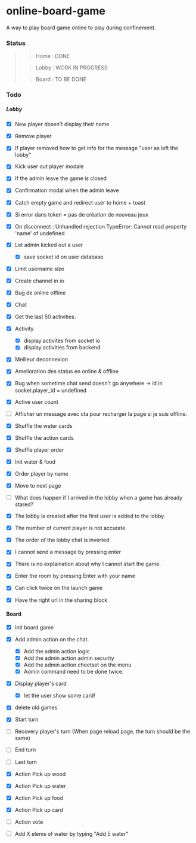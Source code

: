 # online-board-game
A way to play board game online to play during confinement.

### Status
> >Home : DONE
>
> >Lobby : WORK IN PROGRESS
>
> >Board : TO BE DONE

### Todo

##### Lobby
- [x] New player dosen't display their name
- [x] Remove player
- [x] If player removed how to get info for the message "user as left the lobby"
- [x] Kick user out player modale
- [x] If the admin leave the game is closed
- [x] Confirmation modal when the admin leave
- [x] Catch empty game and redirect user to home + toast
- [x] Si error dans token = pas de création de nouveau jeux
- [x] On disconnect : Unhandled rejection TypeError: Cannot read property 'name' of undefined
- [x] Let admin kicked out a user
	- [x] save socket id on user database
- [x] Limit username size
- [x] Create channel in io
- [x] Bug de online offline
- [x] Chat
- [x] Get the last 50 activities.
- [x] Activity
	- [x] display activites from socket io
	- [x] display activities from backend
- [x] Meilleur deconnexion
- [x] Amelioration des status en online & offline
- [x] Bug when sometime chat send doesn't go anywhere -> id in socket.player_id = undefined
- [x] Active user count
- [ ] Afficher un message avec cta pour recharger la page si je suis offline.

- [x] Shuffle the water cards
- [x] Shuffle the action cards
- [x] Shuffle player order
- [x] Init water & food
- [x] Order player by name
- [x] Move to next page

- [ ] What does happen if I arrived in the lobby when a game has already stared?
- [x] The lobby is created after the first user is added to the lobby.
- [x] The number of current player is not accurate
- [x] The order of the lobby chat is inverted
- [x] I cannot send a message by pressing enter
- [x] There is no explaination about why I cannot start the game.
- [x] Enter the room by pressing Enter with your name
- [x] Can click twice on the launch game
- [x] Have the right url in the sharing block

#### Board

- [x] Init board game
- [x] Add admin action on the chat.
	- [x] Add the admin action logic
	- [x] Add the admin action admin security
	- [x] Add the admin action cheetset on the menu
	- [x] Admin command need to be done twice.

- [x] Display player's card
	- [x] let the user show some card!

- [x] delete old games

- [x] Start turn
- [ ] Recovery player's turn (When page reload page, the turn should be the same)
- [ ] End turn

- [ ] Last turn

- [x] Action Pick up wood
- [x] Action Pick up water
- [x] Action Pick up food
- [x] Action Pick up card
- [ ] Action vote


- [ ] Add X elems of water by typing "Add 5 water"